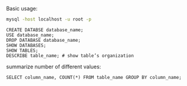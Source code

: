 Basic usage:
```bash
mysql -host localhost -u root -p
```
```mysql
CREATE DATABSE database_name;
USE database_name;
DROP DATABASE database_name;
SHOW DATABASES;
SHOW TABLES;
DESCRIBE table_name; # show table’s organization 
```

summarize number of different values:
```mysql
SELECT column_name, COUNT(*) FROM table_name GROUP BY column_name;
```

